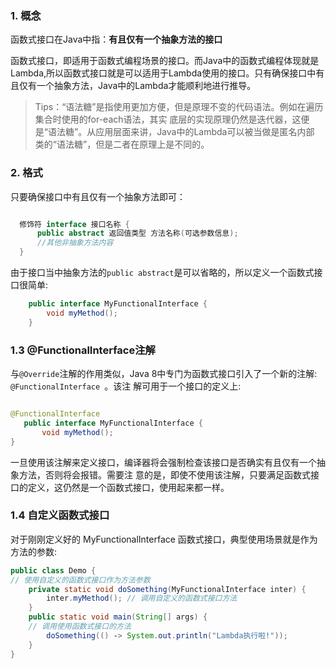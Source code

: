 ### 1. 概念

函数式接口在Java中指：**有且仅有一个抽象方法的接口**

函数式接口，即适用于函数式编程场景的接口。而Java中的函数式编程体现就是Lambda,所以函数式接口就是可以适用于Lambda使用的接口。只有确保接口中有且仅有一个抽象方法，Java中的Lambda才能顺利地进行推导。

> Tips：“语法糖”是指使用更加方便，但是原理不变的代码语法。例如在遍历集合时使用的for-each语法，其实 底层的实现原理仍然是迭代器，这便是“语法糖”。从应用层面来讲，Java中的Lambda可以被当做是匿名内部 类的“语法糖”，但是二者在原理上是不同的。

### 2. 格式

只要确保接口中有且仅有一个抽象方法即可：

```java

  修饰符 interface 接口名称 {
      public abstract 返回值类型 方法名称(可选参数信息);
      //其他非抽象方法内容
  }

```

由于接口当中抽象方法的`public abstract`是可以省略的，所以定义一个函数式接口很简单:

```java
    public interface MyFunctionalInterface {
        void myMethod();
    }


```

### 1.3 @FunctionalInterface注解

与`@Override`注解的作用类似，Java 8中专门为函数式接口引入了一个新的注解: `@FunctionalInterface `。该注
解可用于一个接口的定义上:

```java

@FunctionalInterface
   public interface MyFunctionalInterface {
       void myMethod();
}

```
一旦使用该注解来定义接口，编译器将会强制检查该接口是否确实有且仅有一个抽象方法，否则将会报错。需要注
意的是，即使不使用该注解，只要满足函数式接口的定义，这仍然是一个函数式接口，使用起来都一样。

### 1.4 自定义函数式接口

对于刚刚定义好的 MyFunctionalInterface 函数式接口，典型使用场景就是作为方法的参数:

```java
public class Demo {
// 使用自定义的函数式接口作为方法参数
    private static void doSomething(MyFunctionalInterface inter) {
        inter.myMethod(); // 调用自定义的函数式接口方法 
    }
    public static void main(String[] args) {
    // 调用使用函数式接口的方法
        doSomething(() ‐> System.out.println("Lambda执行啦!"));
    } 
}

```